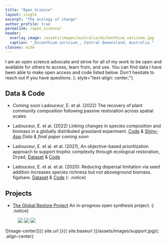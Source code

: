 ```yaml
---
title: "Open Science"
layout: single
excerpt: "The ecology of change"
author_profile: true
permalink: /open_science/
header:
  overlay_image: /assets/images/australia/dichanthium_sericeum.jpg
  caption: "_Dicanthium sericium_, Central Queensland, Australia."
classes: wide    
---
```


I am an open science advocate and strive for all of my work to be open and available for others to access, learn from, and use. You can find  data I have been able to make open access and code listed below. Don't hesitate to reach out if you have questions.
{: style="text-align: center;"}

## Data & Code
* *Coming soon* Ladouceur, E. et al. (2022) The recovery of plant community composition following passive restoration across spatial scales

* Ladouceur, E. et al. (2022) Linking changes in species composition and biomass in a globally distributed grassland experiment. [Code](https://github.com/emma-ladouceur/NutNet-CAFE) & [Shiny-App](https://emma-ladouceur.shinyapps.io/nn-cafe-app/) *Data & final paper coming soon*

* Ladouceur, E. et al. et al. (2021), An objective-based prioritization approach to support trophic complexity through ecological restoration, Dryad, [Dataset](https://doi.org/10.5061/dryad.rjdfn2zbj) & [Code](https://github.com/emma-ladouceur/Prioritize-Species-Restoration)


* Ladouceur, E. et al. et al. (2020): Reducing dispersal limitation via seed addition increases species richness but not aboveground biomass. figshare. [Dataset](https://doi.org/10.6084/m9.figshare.12319682.v1) & [Code](https://github.com/emma-ladouceur/SeedAdditionSynthesis)
{: .notice}


## Projects
* [The Global Restore Project](https://www.globalrestoreproject.com/) An in-progress open synthesis project. 
{: .notice}


<figure class="third">
  <img src="/conservation/assets/images/reflection.jpeg">
  <img src="/conservation/assets/images/birch.jpeg">
  <img src="/conservation/assets/images/IMG_5223.jpeg">
</figure>

![image-center]({{ site.url }}{{ site.baseurl }}/assets/images/support.jpg){: .align-center}
